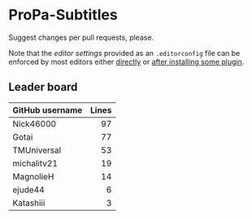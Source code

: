 # ProPa-Subtitles

Suggest changes per pull requests, please.

Note that the *editor settings* provided as an `.editorconfig` file can be enforced by most editors either [directly](https://editorconfig.org/#pre-installed) or [after installing some plugin](https://editorconfig.org/#download).

## Leader board

| GitHub username | Lines |
| :-- | --: |
| Nick46000 | 97 |
| Gotai | 77 |
| TMUniversal | 53 |
| michalitv21 | 19 |
| MagnolieH | 14 |
| ejude44 | 6 |
| Katashiii | 3 |

